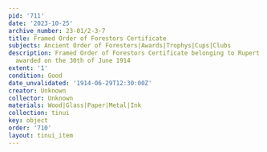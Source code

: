 ```yaml
---
pid: '711'
date: '2023-10-25'
archive_number: 23-01/2-3-7
title: Framed Order of Forestors Certificate
subjects: Ancient Order of Foresters|Awards|Trophys|Cups|Clubs
description: Framed Order of Forestors Certificate belonging to Rupert W. Perry and
  awarded on the 30th of June 1914
extent: '1'
condition: Good
date_unvalidated: '1914-06-29T12:30:00Z'
creator: Unknown
collector: Unknown
materials: Wood|Glass|Paper|Metal|Ink
collection: tinui
key: object
order: '710'
layout: tinui_item
---
```


